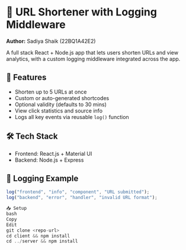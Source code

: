 # 🔗 URL Shortener with Logging Middleware

**Author:** Sadiya Shaik (22BQ1A42E2)

A full stack React + Node.js app that lets users shorten URLs and view analytics, with a custom logging middleware integrated across the app.

## 🚀 Features
- Shorten up to 5 URLs at once
- Custom or auto-generated shortcodes
- Optional validity (defaults to 30 mins)
- View click statistics and source info
- Logs all key events via reusable `log()` function

## 🛠️ Tech Stack
- Frontend: React.js + Material UI
- Backend: Node.js + Express

## 📄 Logging Example
```js
log("frontend", "info", "component", "URL submitted");
log("backend", "error", "handler", "invalid URL format");

📥 Setup
bash
Copy
Edit
git clone <repo-url>
cd client && npm install
cd ../server && npm install
